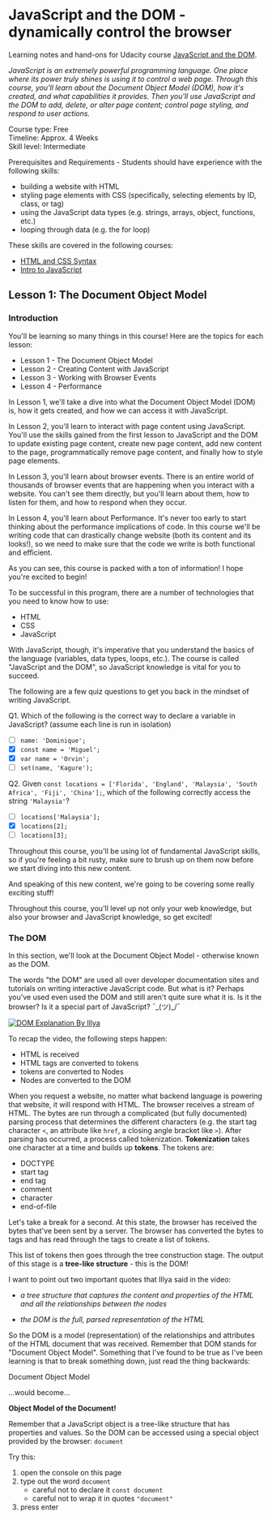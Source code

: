 # JavaScript and the DOM - dynamically control the browser

Learning notes and hand-ons for Udacity course [JavaScript and the DOM](https://www.udacity.com/course/javascript-and-the-dom--ud117).

*JavaScript is an extremely powerful programming language. One place where its power truly shines is using it to control a web page. Through this course, you'll learn about the Document Object Model (DOM), how it's created, and what capabilities it provides. Then you'll use JavaScript and the DOM to add, delete, or alter page content; control page styling, and respond to user actions.*

Course type: Free  
Timeline: Approx. 4 Weeks  
Skill level: Intermediate

Prerequisites and Requirements - Students should have experience with the following skills:
- building a website with HTML
- styling page elements with CSS (specifically, selecting elements by ID, class, or tag)
- using the JavaScript data types (e.g. strings, arrays, object, functions, etc.)
- looping through data (e.g. the for loop)

These skills are covered in the following courses:
- [HTML and CSS Syntax](https://github.com/bolunzhang/intro-to-html-and-css)
- [Intro to JavaScript](https://www.udacity.com/course/intro-to-javascript--ud803)

## Lesson 1: The Document Object Model

### Introduction

You'll be learning so many things in this course! Here are the topics for each lesson:

- Lesson 1 - The Document Object Model
- Lesson 2 - Creating Content with JavaScript
- Lesson 3 - Working with Browser Events
- Lesson 4 - Performance

In Lesson 1, we'll take a dive into what the Document Object Model (DOM) is, how it gets created, and how we can access it with JavaScript.

In Lesson 2, you'll learn to interact with page content using JavaScript. You'll use the skills gained from the first lesson to JavaScript and the DOM to update existing page content, create new page content, add new content to the page, programmatically remove page content, and finally how to style page elements.

In Lesson 3, you'll learn about browser events. There is an entire world of thousands of browser events that are happening when you interact with a website. You can't see them directly, but you'll learn about them, how to listen for them, and how to respond when they occur.

In Lesson 4, you'll learn about Performance. It's never too early to start thinking about the performance implications of code. In this course we'll be writing code that can drastically change website (both its content and its looks!), so we need to make sure that the code we write is both functional and efficient.

As you can see, this course is packed with a ton of information! I hope you're excited to begin!

To be successful in this program, there are a number of technologies that you need to know how to use:

- HTML
- CSS
- JavaScript

With JavaScript, though, it's imperative that you understand the basics of the language (variables, data types, loops, etc.). The course is called "JavaScript and the DOM", so JavaScript knowledge is vital for you to succeed.

The following are a few quiz questions to get you back in the mindset of writing JavaScript.

Q1. Which of the following is the correct way to declare a variable in JavaScript? (assume each line is run in isolation)

- [ ] `name: 'Dominique';`
- [x] `const name = 'Miguel';`
- [x] `var name = 'Orvin';`
- [ ] `set(name, 'Kagure');`

Q2. Given `const locations = ['Florida', 'England', 'Malaysia', 'South Africa', 'Fiji', 'China'];`, which of the following correctly access the string `'Malaysia'`?

- [ ] `locations['Malaysia'];`
- [x] `locations[2];`
- [ ] `locations[3];`

Throughout this course, you'll be using lot of fundamental JavaScript skills, so if you're feeling a bit rusty, make sure to brush up on them now before we start diving into this new content.

And speaking of this new content, we're going to be covering some really exciting stuff!

Throughout this course, you'll level up not only your web knowledge, but also your browser and JavaScript knowledge, so get excited!

### The DOM

In this section, we'll look at the Document Object Model - otherwise known as the DOM.

The words "the DOM" are used all over developer documentation sites and tutorials on writing interactive JavaScript code. But what is it? Perhaps you've used even used the DOM and still aren't quite sure what it is. Is it the browser? Is it a special part of JavaScript? ¯\_(ツ)_/¯

[![DOM Explanation By Illya](https://img.youtube.com/vi/gndOFastyus/0.jpg)](https://www.youtube.com/watch?v=gndOFastyus)

To recap the video, the following steps happen:

- HTML is received
- HTML tags are converted to tokens
- tokens are converted to Nodes
- Nodes are converted to the DOM

When you request a website, no matter what backend language is powering that website, it will respond with HTML. The browser receives a stream of HTML. The bytes are run through a complicated (but fully documented) parsing process that determines the different characters (e.g. the start tag character `<`, an attribute like `href`, a closing angle bracket like `>`). After parsing has occurred, a process called tokenization. **Tokenization** takes one character at a time and builds up **tokens**. The tokens are:

- DOCTYPE
- start tag
- end tag
- comment
- character
- end-of-file

Let's take a break for a second. At this state, the browser has received the bytes that've been sent by a server. The browser has converted the bytes to tags and has read through the tags to create a list of tokens.

This list of tokens then goes through the tree construction stage. The output of this stage is a **tree-like structure** - this is the DOM!

I want to point out two important quotes that Illya said in the video:

- *a tree structure that captures the content and properties of the HTML and all the relationships between the nodes*

- *the DOM is the full, parsed representation of the HTML*

So the DOM is a model (representation) of the relationships and attributes of the HTML document that was received. Remember that DOM stands for "Document Object Model". Something that I've found to be true as I've been learning is that to break something down, just read the thing backwards:

Document Object Model

...would become…

**Object Model of the Document!**

Remember that a JavaScript object is a tree-like structure that has properties and values. So the DOM can be accessed using a special object provided by the browser: `document`

Try this:

1. open the console on this page
2. type out the word `document`
    - careful not to declare it `const document`
    - careful not to wrap it in quotes `"document"`
3. press enter


